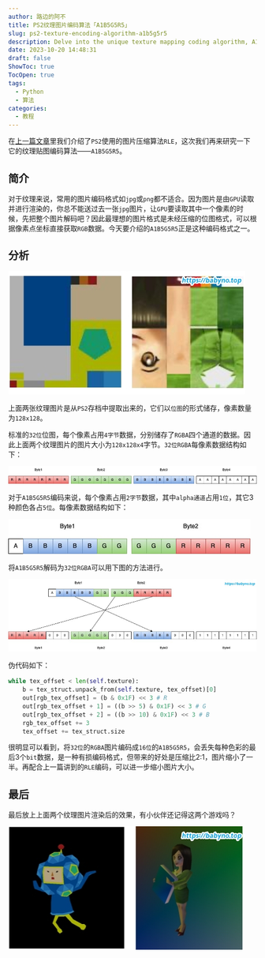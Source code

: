 ```yaml
---
author: 路边的阿不
title: PS2纹理图片编码算法「A1B5G5R5」
slug: ps2-texture-encoding-algorithm-a1b5g5r5
description: Delve into the unique texture mapping coding algorithm, A1B5G5R5, utilized by PS2. Our detailed guide takes you through the principle behind this lossy yet efficient form of image encoding that significantly reduces image size.
date: 2023-10-20 14:48:31
draft: false
ShowToc: true
TocOpen: true
tags:
  - Python
  - 算法
categories:
  - 教程
---
```

在[上一篇文章](../rle-algorithm-in-ps2/)里我们介绍了`PS2`使用的图片压缩算法`RLE`，这次我们再来研究一下它的纹理贴图编码算法——`A1B5G5R5`。

## 简介
对于纹理来说，常用的图片编码格式如`jpg`或`png`都不适合。因为图片是由`GPU`读取并进行渲染的，你总不能送过去一张`jpg`图片，让`GPU`要读取其中一个像素的时候，先把整个图片解码吧？因此最理想的图片格式是未经压缩的位图格式，可以根据像素点坐标直接获取`RGB`数据。今天要介绍的`A1B5G5R5`正是这种编码格式之一。

## 分析
![](imgs/posts/2023-10-20-ps2-texture-encoding-algorithm-a1b5g5r5/3.jpg)

上面两张纹理图片是从`PS2`存档中提取出来的，它们以`位图`的形式储存，像素数量为`128x128`。

标准的`32位`位图，每个像素占用`4字节`数据，分别储存了`RGBA`四个通道的数据。因此上面两个纹理图片的图片大小为`128x128x4`字节。`32位RGBA`每像素数据结构如下：

![](imgs/posts/2023-10-20-ps2-texture-encoding-algorithm-a1b5g5r5/RGBA.jpg)

对于`A1B5G5R5`编码来说，每个像素占用`2字节`数据，其中`alpha通道`占用`1位`，其它3种颜色各占`5位`。每像素数据结构如下：

![](imgs/posts/2023-10-20-ps2-texture-encoding-algorithm-a1b5g5r5/A1B5G5R5.jpg)

将`A1B5G5R5`解码为`32位RGBA`可以用下图的方法进行。

![](imgs/posts/2023-10-20-ps2-texture-encoding-algorithm-a1b5g5r5/decode.jpg)

伪代码如下：
```python
while tex_offset < len(self.texture):
    b = tex_struct.unpack_from(self.texture, tex_offset)[0]
    out[rgb_tex_offset] = (b & 0x1F) << 3 # R
    out[rgb_tex_offset + 1] = ((b >> 5) & 0x1F) << 3 # G
    out[rgb_tex_offset + 2] = ((b >> 10) & 0x1F) << 3 # B
    rgb_tex_offset += 3
    tex_offset += tex_struct.size
```

很明显可以看到，将`32位`的`RGBA`图片编码成`16位`的`A1B5G5R5`，会丢失每种色彩的最后3个`bit`数据，是一种有损编码格式，但带来的好处是压缩比2:1，图片缩小了一半。再配合上一篇讲到的`RLE`编码，可以进一步缩小图片大小。

## 最后
最后放上上面两个纹理图片渲染后的效果，有小伙伴还记得这两个游戏吗？

![](imgs/posts/2023-10-20-ps2-texture-encoding-algorithm-a1b5g5r5/4.jpg)
